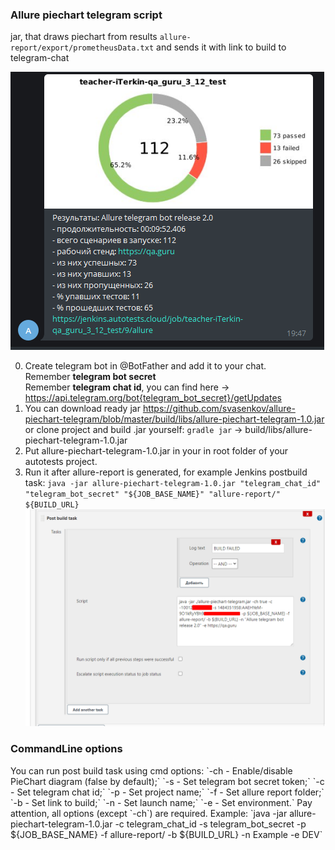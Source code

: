 <h3>Allure piechart telegram script</h3>

jar, that draws piechart from results `allure-report/export/prometheusData.txt` and sends it with link to build to telegram-chat

![shakal screenshot](shakal-screenshot.png)


0. Create telegram bot in @BotFather and add it to your chat.<br/>
Remember <b>telegram bot secret</b><br/>
Remember <b>telegram chat id</b>, you can find here -> https://api.telegram.org/bot{telegram_bot_secret}/getUpdates
1. You can download ready jar https://github.com/svasenkov/allure-piechart-telegram/blob/master/build/libs/allure-piechart-telegram-1.0.jar or clone project and build .jar yourself:
`gradle jar` -> build/libs/allure-piechart-telegram-1.0.jar
2. Put allure-piechart-telegram-1.0.jar in your in root folder of your autotests project.
3. Run it after allure-report is generated, 
for example Jenkins postbuild task:
`java -jar allure-piechart-telegram-1.0.jar "telegram_chat_id" "telegram_bot_secret" "${JOB_BASE_NAME}" "allure-report/" ${BUILD_URL}`
![jenkins config](jenkins-config.png)

<h3>CommandLine options</h3>
You can run post build task using cmd options:
`-ch - Enable/disable PieChart diagram (false by default);`
`-s - Set telegram bot secret token;`
`-c - Set telegram chat id;`
`-p - Set project name;`
`-f - Set allure report folder;`
`-b - Set link to build;`
`-n - Set launch name;`
`-e - Set environment.`
Pay attention, all options (except `-ch`) are required.
Example:
`java -jar allure-piechart-telegram-1.0.jar -c telegram_chat_id -s telegram_bot_secret -p ${JOB_BASE_NAME} -f allure-report/ -b ${BUILD_URL} -n Example -e DEV`
